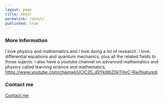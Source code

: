 ```yaml
---
layout: page
title: About
permalink: /about/
published: true
---
```



### More Information

I love physics and mathematics and I love doing a lot of research. I love, differential equations and quantum mechanics, plus all the related fields to those sujects. I also have a youtube channel on advanced mathematics and physics called learning science and mathematics, https://www.youtube.com/channel/UClC25_d0YkdibZ0kTHyC-Rw/featured.

### Contact me

[Contact me](mailto:physicunimathematicverse@gmail.com )
